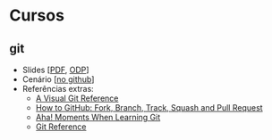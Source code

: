# Cursos

## git

* Slides [[PDF](git/curso.pdf), [ODP](git/curso.odp)]
* Cenário [[no github](https://github.com/gmgall/cursos/blob/master/git/cenario.md)]
* Referências extras:
    * [A Visual Git Reference](http://marklodato.github.io/visual-git-guide/index-en.html)
    * [How to GitHub: Fork, Branch, Track, Squash and Pull Request](https://gun.io/blog/how-to-github-fork-branch-and-pull-request/)
    * [Aha! Moments When Learning Git](http://betterexplained.com/articles/aha-moments-when-learning-git/)
    * [Git Reference](http://gitref.org/)

